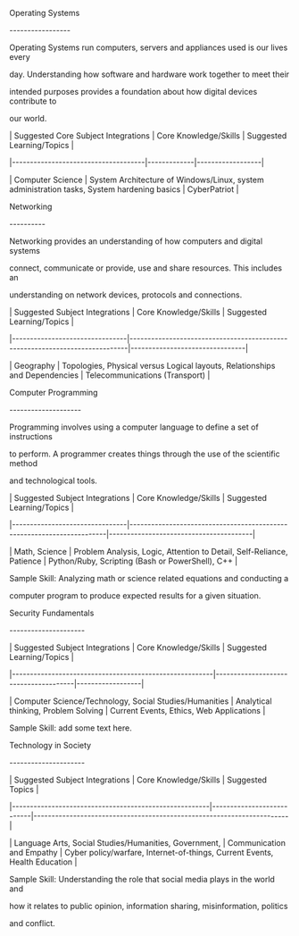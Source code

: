 Operating Systems

\-----------------

Operating Systems run computers, servers and appliances used is our lives every

day. Understanding how software and hardware work together to meet their

intended purposes provides a foundation about how digital devices contribute to

our world.

\| Suggested Core Subject Integrations \| Core Knowledge/Skills \| Suggested
Learning/Topics \|

\|-------------------------------------\|-------------\|------------------\|

\| Computer Science \| System Architecture of Windows/Linux, system
administration tasks, System hardening basics \| CyberPatriot \|

Networking

\----------

Networking provides an understanding of how computers and digital systems

connect, communicate or provide, use and share resources. This includes an

understanding on network devices, protocols and connections.

\| Suggested Subject Integrations \| Core Knowledge/Skills \| Suggested
Learning/Topics \|

\|--------------------------------\|-----------------------------------------------------------------------------\|--------------------------------\|

\| Geography \| Topologies, Physical versus Logical layouts, Relationships and
Dependencies \| Telecommunications (Transport) \|

Computer Programming

\--------------------

Programming involves using a computer language to define a set of instructions

to perform. A programmer creates things through the use of the scientific method

and technological tools.

\| Suggested Subject Integrations \| Core Knowledge/Skills \| Suggested
Learning/Topics \|

\|--------------------------------\|-----------------------------------------------------------------------\|----------------------------------------\|

\| Math, Science \| Problem Analysis, Logic, Attention to Detail, Self-Reliance,
Patience \| Python/Ruby, Scripting (Bash or PowerShell), C++ \|

Sample Skill: Analyzing math or science related equations and conducting a

computer program to produce expected results for a given situation.

Security Fundamentals

\---------------------

\| Suggested Subject Integrations \| Core Knowledge/Skills \| Suggested
Learning/Topics \|

\|--------------------------------------------------------\|--------------------------------------\|------------------\|

\| Computer Science/Technology, Social Studies/Humanities \| Analytical
thinking, Problem Solving \| Current Events, Ethics, Web Applications \|

Sample Skill: add some text here.

Technology in Society

\---------------------

\| Suggested Subject Integrations \| Core Knowledge/Skills \| Suggested Topics
\|

\|-------------------------------------------------------\|---------------------------\|-----------------------------------------------------------------------\|

\| Language Arts, Social Studies/Humanities, Government, \| Communication and
Empathy \| Cyber policy/warfare, Internet-of-things, Current Events, Health
Education \|

Sample Skill: Understanding the role that social media plays in the world and

how it relates to public opinion, information sharing, misinformation, politics

and conflict.
